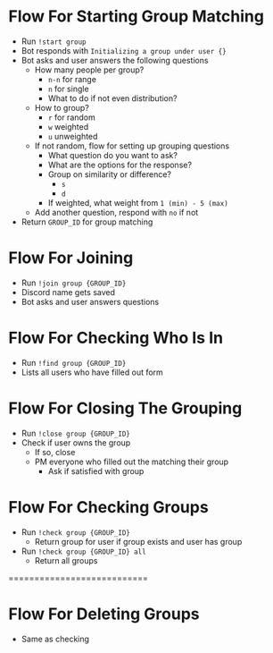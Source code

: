 # Flow For Starting Group Matching

- Run `!start group`
- Bot responds with `Initializing a group under user {}`
- Bot asks and user answers the following questions
  - How many people per group?
    - `n-n` for range
    - `n` for single
    - What to do if not even distribution?
  - How to group?
    - `r` for random
    - `w` weighted
    - `u` unweighted
  - If not random, flow for setting up grouping questions
    - What question do you want to ask?
    - What are the options for the response?
    - Group on similarity or difference?
      - `s`
      - `d`
    - If weighted, what weight from `1 (min) - 5 (max)`
  - Add another question, respond with `no` if not
- Return `GROUP_ID` for group matching

# Flow For Joining

- Run `!join group {GROUP_ID}`
- Discord name gets saved
- Bot asks and user answers questions

# Flow For Checking Who Is In

- Run `!find group {GROUP_ID}`
- Lists all users who have filled out form

# Flow For Closing The Grouping

- Run `!close group {GROUP_ID}`
- Check if user owns the group
  - If so, close
  - PM everyone who filled out the matching their group
    - Ask if satisfied with group

# Flow For Checking Groups

- Run `!check group {GROUP_ID}`
  - Return group for user if group exists and user has group
- Run `!check group {GROUP_ID} all`
  - Return all groups

===========================

# Flow For Deleting Groups

- Same as checking
